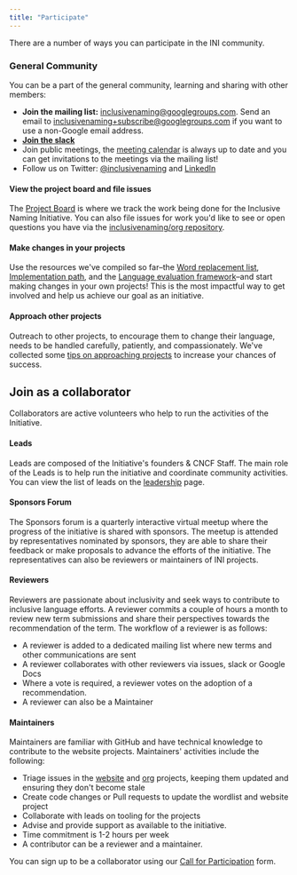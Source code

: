```yaml
---
title: "Participate"
---
```


There are a number of ways you can participate in the INI community.

### General Community

You can be a part of the general community, learning and sharing with other members:

- **Join the mailing list:** [inclusivenaming@googlegroups.com](https://groups.google.com/g/inclusivenaming). Send an email to <inclusivenaming+subscribe@googlegroups.com> if you want to use a non-Google email address.
- **[Join the slack](https://communityinviter.com/apps/inclusive-naming/invite)**
- Join public meetings, the [meeting calendar](/calendar) is always up to date and you can get invitations to the meetings via the mailing list!
- Follow us on Twitter: [@inclusivenaming](https://twitter.com/inclusivenaming) and [LinkedIn](https://www.linkedin.com/company/inclusive-naming/)


#### View the project board and file issues

The [Project Board](https://github.com/orgs/inclusivenaming/projects/1) is where we track the work being done for the Inclusive Naming Initiative. You can also file issues for work you'd like to see or open questions you have via the [inclusivenaming/org repository](https://github.com/inclusivenaming/org/issues).

#### Make changes in your projects

Use the resources we've compiled so far–the [Word replacement list](/word-lists/overview), [Implementation path](/language/implementation-path), and the [Language evaluation framework](/language/evaluation-framework)–and start making changes in your own projects! This is the most impactful way to get involved and help us achieve our goal as an initiative.

#### Approach other projects

Outreach to other projects, to encourage them to change their language, needs to be handled carefully, patiently, and
compassionately. We've collected some [tips on approaching projects](/outreach) to increase your chances of success.

## Join as a collaborator

Collaborators are active volunteers who help to run the activities of the Initiative.

#### Leads

Leads are composed of the Initiative's founders & CNCF Staff. The main role of the Leads is to help run the initiative and coordinate community activities. You can view the list of leads on the [leadership](/leadership) page.

#### Sponsors Forum

The Sponsors forum is a quarterly interactive virtual meetup where the progress of the initiative is shared with sponsors. The meetup is attended by representatives nominated by sponsors, they are able to share their feedback or make proposals to advance the efforts of the initiative. The representatives can also be reviewers or maintainers of INI projects.

#### Reviewers

Reviewers are passionate about inclusivity and seek ways to contribute to inclusive language efforts. A reviewer commits a couple of hours a month to review new term submissions and share their perspectives towards the recommendation of the term. The workflow of a reviewer is as follows:

- A reviewer is added to a dedicated mailing list where new terms and other communications are sent
- A reviewer collaborates with other reviewers via issues, slack or Google Docs
- Where a vote is required, a reviewer votes on the adoption of a recommendation.
- A reviewer can also be a Maintainer


#### Maintainers

Maintainers are familiar with GitHub and have technical knowledge to contribute to the website projects. Maintainers' activities include the following:

- Triage issues in the [website](https://github.com/inclusivenaming/website) and [org](https://github.com/inclusivenaming/org) projects, keeping them updated and ensuring they don't become stale
- Create code changes or Pull requests to update the wordlist and website project
- Collaborate with leads on tooling for the projects
- Advise and provide support as available to the initiative.
- Time commitment is 1-2 hours per week
- A contributor can be a reviewer and a maintainer.


You can sign up to be a collaborator using our [Call for Participation](https://forms.gle/wkaqTmhvSwgPn69t7) form.